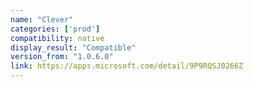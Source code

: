```yaml
---
name: "Clever"
categories: ['prod']
compatibility: native
display_result: "Compatible"
version_from: "1.0.6.0"
link: https://apps.microsoft.com/detail/9P9RQSJ0266Z
---
```

